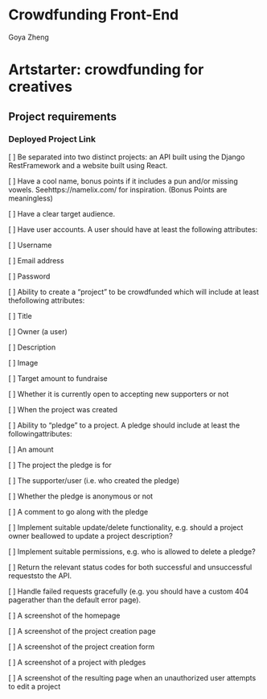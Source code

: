 # Crowdfunding Front-End

Goya Zheng

# Artstarter: crowdfunding for creatives

## Project requirements

### Deployed Project Link

[ ] Be separated into two distinct projects: an API built using the Django RestFramework and a website built using React.

[ ] Have a cool name, bonus points if it includes a pun and/or missing vowels. Seehttps://namelix.com/ for inspiration. (Bonus Points are meaningless)

[ ] Have a clear target audience.

[ ] Have user accounts. A user should have at least the following attributes:

[ ] Username

[ ] Email address

[ ] Password

[ ] Ability to create a “project” to be crowdfunded which will include at least thefollowing attributes:

[ ] Title

[ ] Owner (a user)

[ ] Description

[ ] Image

[ ] Target amount to fundraise

[ ] Whether it is currently open to accepting new supporters or not

[ ] When the project was created

[ ] Ability to “pledge” to a project. A pledge should include at least the followingattributes:

[ ] An amount

[ ] The project the pledge is for

[ ] The supporter/user (i.e. who created the pledge)

[ ] Whether the pledge is anonymous or not

[ ] A comment to go along with the pledge

[ ] Implement suitable update/delete functionality, e.g. should a project owner beallowed to update a project description?

[ ] Implement suitable permissions, e.g. who is allowed to delete a pledge?

[ ] Return the relevant status codes for both successful and unsuccessful requeststo the API.

[ ] Handle failed requests gracefully (e.g. you should have a custom 404 pagerather than the default error page).

[ ] A screenshot of the homepage

[ ] A screenshot of the project creation page

[ ] A screenshot of the project creation form

[ ] A screenshot of a project with pledges

[ ] A screenshot of the resulting page when an unauthorized user attempts to edit a project

